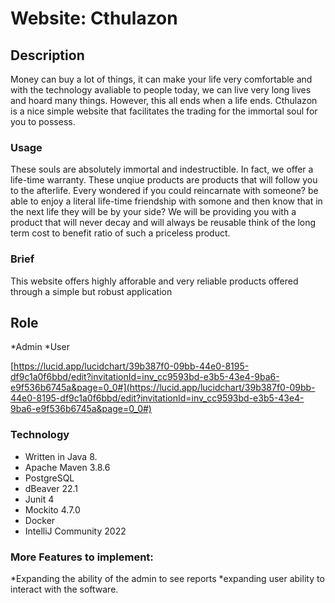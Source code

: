 # Website: Cthulazon

## Description
Money can buy a lot of things, it can make your life very comfortable and with the technology avaliable to people today, we can live very long lives and hoard many things. However, this all ends when a life ends. Cthulazon is a nice simple website that facilitates the trading for the immortal soul for you to possess. 

### Usage
These souls are absolutely immortal and indestructible. In fact, we offer a life-time warranty. These unqiue products are products that will follow you to the afterlife. Every wondered if you could reincarnate with someone? be able to enjoy a literal life-time friendship with somone and then know that in the next life they will be by your side? We will be providing you with a product that will never decay and will always be reusable think of the long term cost to benefit ratio of such a priceless product.

### Brief
This website offers highly afforable and very reliable products offered through a simple but robust application
## Role
*Admin
*User

[https://lucid.app/lucidchart/39b387f0-09bb-44e0-8195-df9c1a0f6bbd/edit?invitationId=inv_cc9593bd-e3b5-43e4-9ba6-e9f536b6745a&page=0_0#](https://lucid.app/lucidchart/39b387f0-09bb-44e0-8195-df9c1a0f6bbd/edit?invitationId=inv_cc9593bd-e3b5-43e4-9ba6-e9f536b6745a&page=0_0#)




### Technology
* Written in Java 8.
* Apache Maven 3.8.6
* PostgreSQL
* dBeaver 22.1
* Junit 4
* Mockito 4.7.0
* Docker
* IntelliJ Community 2022

### More Features to implement:
*Expanding the ability of the admin to see reports
*expanding user ability to interact with the software.
